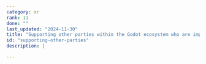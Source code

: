 ```yaml
---
category: xr
rank: 11
done: ""
last_updated: "2024-11-30"
title: "Supporting other parties within the Godot ecosystem who are implementing vendor specific and/or proprietary API implementations for Godot"
id: "supporting-other-parties"
description: |

---
```

